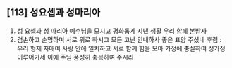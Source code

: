 ## [113] 성요셉과 성마리아

1) 성 요셉과 성 마리아 예수님을 모시고 평화롭게 지낸 생활 우리 함께 본받자 
2) 겸손하고 순명하며 서로 위로 하시고 모든 고난 인내하사 좋은 표양 주셨네
후렴 : 우리 형제 자매여 사랑 안에 일치하고 서로 함께 힘을 모아 가정에 충실하여 성가정 이루어가세 이에 주님 풍성히 축복하여 주시리
